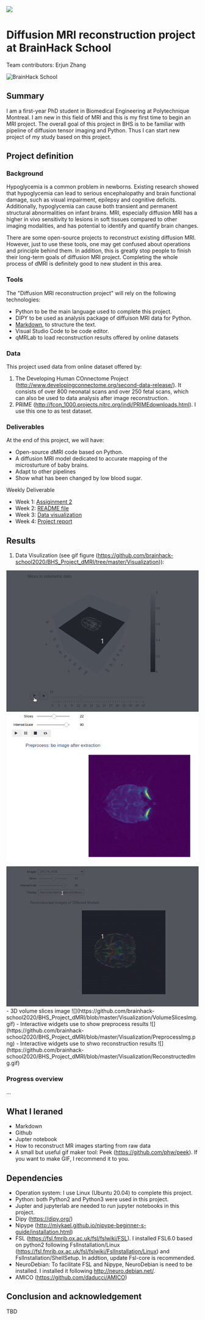 [![](https://img.shields.io/badge/Visit-our%20project%20page-ff69b4)](https://school.brainhackmtl.org/project/template)

# Diffusion MRI reconstruction project at BrainHack School

Team contributors: Erjun Zhang

![BrainHack School](bhs2020.png)

## Summary 

I am a first-year PhD student in Biomedical Engineering at Polytechnique Montreal. I am new in this field of MRI and this is my first time to begin an MRI project. The overall goal of this project in BHS is to be familiar with pipeline of diffusion tensor imaging and Python. Thus I can start new project of my study based on this project.

## Project definition 

### Background

Hypoglycemia is a common problem in newborns. Existing research showed that hypoglycemia can lead to serious encephalopathy and brain functional damage, such as visual impairment, epilepsy and cognitive deficits. Additionally, hypoglycemia can cause both transient and permanent structural abnormalities on infant brains. MRI, especially diffusion MRI has a higher in vivo sensitivity to lesions in soft tissues compared to other imaging modalities, and has potential to identify and quantify brain changes.

There are some open-source projects to reconstruct existing diffusion MRI. However, just to use these tools, one may get confused about operations and principle behind them. In addition, this is greatly stop people to finish their long-term goals of diffusion MRI project. Completing the whole process of dMRI is definitely good to new student in this area.

### Tools 

The "Diffusion MRI reconstruction project" will rely on the following technologies: 
 * Python to be the main language used to complete this project.
 * DIPY to be used as analysis package of diffuison MRI data for Python.
 * [Markdown](https://guides.github.com/features/mastering-markdown/), to structure the text.
 * Visual Studio Code to be code editor.
 * qMRLab to load reconstruction results offered by online datasets



### Data 

This project used data from online dataset offered by:
1. The Developing Human COnnectome Project (http://www.developingconnectome.org/second-data-release/). It consists of over 800 neonatal scans and over 250 fetal scans, which can also be used to data analysis after image reconstruction. 
2. PRIME (http://fcon_1000.projects.nitrc.org/indi/PRIMEdownloads.html). I use this one to as test dataset.

### Deliverables

At the end of this project, we will have:
 - Open-source dMRI code based on Python.
 - A diffusion MRI model dedicated to accurate mapping of the microsturture of baby brains. 
 - Adapt to other pipelines
 - Show what has been changed by low blood sugar.
 
Weekly Deliverable
 - Week 1: [Assiginment 2](https://github.com/zhangerjun/Zhang-EJ-QLS612)
 - Week 2: [README file](https://github.com/brainhack-school2020/BHS_Project_dMRI/blob/master/README.md)
 - Week 3: [Data visualization](https://github.com/brainhack-school2020/BHS_Project_dMRI/tree/master/Visualization)
 - Week 4: [Project report]()

## Results 

1. Data Visulization (see gif figure (https://github.com/brainhack-school2020/BHS_Project_dMRI/tree/master/Visualization)):
<center class='third'>
	<img src='https://github.com/brainhack-school2020/BHS_Project_dMRI/blob/master/Visualization/VolumeSlicesImg.gif'>
	<img src='https://github.com/brainhack-school2020/BHS_Project_dMRI/blob/master/Visualization/PreprocessImg.png'>
	<img src='https://github.com/brainhack-school2020/BHS_Project_dMRI/blob/master/Visualization/ReconstructedImg.gif'>
</center>
  - 3D volume slices image 
  ![](https://github.com/brainhack-school2020/BHS_Project_dMRI/blob/master/Visualization/VolumeSlicesImg.gif)
  - Interactive widgets use to show preprocess results 
  ![](https://github.com/brainhack-school2020/BHS_Project_dMRI/blob/master/Visualization/PreprocessImg.png)
  - Interactive widgets use to shwo reconstruction results 
  ![](https://github.com/brainhack-school2020/BHS_Project_dMRI/blob/master/Visualization/ReconstructedImg.gif)
  
### Progress overview


...
## What I leraned

* Markdown
* Github
* Jupter notebook
* How to reconstruct MR images starting from raw data
* A small but useful gif maker tool: Peek (https://github.com/phw/peek). If you want to make GIF, I recommend it to you.


## Dependencies

* Operation system: I use Linux (Ubuntu 20.04) to complete this project.
* Python: both Python2 and Python3 were used in this project.
* Jupter and jupyterlab are needed to run jupyter notebooks in this project.
* Dipy (https://dipy.org/)
* Nipype (http://miykael.github.io/nipype-beginner-s-guide/installation.html)
* FSL (https://fsl.fmrib.ox.ac.uk/fsl/fslwiki/FSL). I installed FSL6.0 based on python2 following FslInstallation/Linux (https://fsl.fmrib.ox.ac.uk/fsl/fslwiki/FslInstallation/Linux) and FslInstallation/ShellSetup. In addtion, update Fsl-core is recommended.
* NeuroDebian: To facilitate FSL and Nipype, NeuroDebian is need to be installed. I installed it following http://neuro.debian.net/.
* AMICO (https://github.com/daducci/AMICO)



## Conclusion and acknowledgement

TBD

